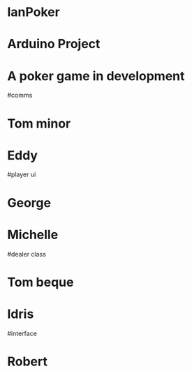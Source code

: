 IanPoker
========

# Arduino Project
# A poker game in development

#comms
#     Tom minor
#     Eddy

#player ui
#     George 
#     Michelle

#dealer class
#     Tom beque
#     Idris

#interface
#     Robert


